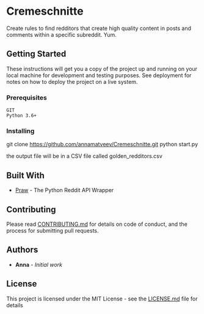 # Cremeschnitte

Create rules to find redditors that create high quality content in posts and comments within a specific subreddit. 
Yum.

## Getting Started

These instructions will get you a copy of the project up and running on your local machine for development and testing purposes. See deployment for notes on how to deploy the project on a live system.

### Prerequisites

```
GIT
Python 3.6+
```

### Installing

git clone https://github.com/annamatveev/Cremeschnitte.git
python start.py

the output file will be in a CSV file called golden_redditors.csv

## Built With

* [Praw](http://praw.readthedocs.io/en/latest/) -  The Python Reddit API Wrapper

## Contributing

Please read [CONTRIBUTING.md](https://github.com/annamatveev/Cremeschnitte/blob/master/CONTRIBUTING.md) for details on code of conduct, and the process for submitting pull requests.

## Authors

* **Anna** - *Initial work*

## License

This project is licensed under the MIT License - see the [LICENSE.md](https://github.com/annamatveev/Cremeschnitte/blob/master/LICENSE) file for details

